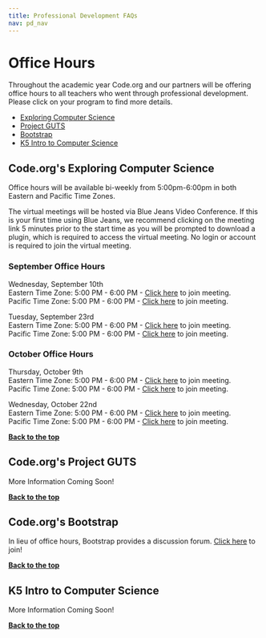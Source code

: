 ```yaml
---
title: Professional Development FAQs
nav: pd_nav
---
```

<a id="top"></a>

# Office Hours

Throughout the academic year Code.org and our partners will be offering office hours to all teachers who went through professional development. Please click on your program to find more details.

- [Exploring Computer Science](#hs)
- [Project GUTS](#mss)
- [Bootstrap](#msm)
- [K5 Intro to Computer Science](#k5)

<a id="hs"></a>

## Code.org's Exploring Computer Science

Office hours will be available bi-weekly from 5:00pm-6:00pm in both Eastern and Pacific Time Zones. 

The virtual meetings will be hosted via Blue Jeans Video Conference. If this is your first time using Blue Jeans, we recommend clicking on the meeting link 5 minutes prior to the start time as you will be prompted to download a plugin, which is required to access the virtual meeting. No login or account is required to join the virtual meeting.


### September Office Hours

Wednesday, September 10th 
<br/>
Eastern Time Zone: 5:00 PM - 6:00 PM - [Click here]() to join meeting. 
<br/>
Pacific Time Zone: 5:00 PM - 6:00 PM - [Click here]() to join meeting. 

Tuesday, September 23rd 
<br/>
Eastern Time Zone: 5:00 PM - 6:00 PM - [Click here](https://bluejeans.com/4141748238) to join meeting. 
<br/>
Pacific Time Zone: 5:00 PM - 6:00 PM - [Click here](https://bluejeans.com/4141748238) to join meeting. 

### October Office Hours

Thursday, October 9th
<br/>
Eastern Time Zone: 5:00 PM - 6:00 PM - [Click here](https://bluejeans.com/2633067423) to join meeting. 
<br/>
Pacific Time Zone: 5:00 PM - 6:00 PM - [Click here](https://bluejeans.com/2633067423) to join meeting. 

Wednesday, October 22nd
<br/>
Eastern Time Zone: 5:00 PM - 6:00 PM - [Click here]() to join meeting. 
<br/>
Pacific Time Zone: 5:00 PM - 6:00 PM - [Click here]() to join meeting. 
<br/>

[**Back to the top**](#top)
<a id="mss"></a>

## Code.org's Project GUTS

More Information Coming Soon!
<br/>

[**Back to the top**](#top)

<a id="msm"></a>

## Code.org's Bootstrap
In lieu of office hours, Bootstrap provides a discussion forum. [Click here](https://groups.google.com/forum/#!forum/bootstrap-discuss) to join!
<br/>

[**Back to the top**](#top)
<a id="k5"></a>

## K5 Intro to Computer Science

More Information Coming Soon! 

[**Back to the top**](#top)